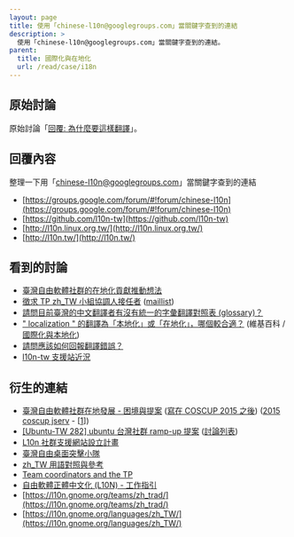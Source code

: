 ```yaml
---
layout: page
title: 使用「chinese-l10n@googlegroups.com」當關鍵字查到的連結
description: >
  使用「chinese-l10n@googlegroups.com」當關鍵字查到的連結。
parent:
  title: 國際化與在地化
  url: /read/case/i18n
---
```


## 原始討論

原始討論「[回覆: 為什麼要這樣翻譯](http://www.ubuntu-tw.org/modules/newbb/viewtopic.php?post_id=352122#forumpost352122)」。


## 回覆內容

整理一下用「[chinese-l10n@googlegroups.com](https://www.google.com.tw/#q=chinese-l10n%40googlegroups.com)」當關鍵字查到的連結


* [https://groups.google.com/forum/#!forum/chinese-l10n](https://groups.google.com/forum/#!forum/chinese-l10n)
* [https://github.com/l10n-tw](https://github.com/l10n-tw)
* [http://l10n.linux.org.tw/](http://l10n.linux.org.tw/)
* [http://l10n.tw/](http://l10n.tw/)


## 看到的討論

* [臺灣自由軟體社群的在地化貢獻推動想法](https://groups.google.com/forum/#!topic/chinese-l10n/b4N6pGiWBk0)
* [徵求 TP zh_TW 小組協調人接任者](https://groups.google.com/forum/#!topic/chinese-l10n/Ml_Y6MEKdRE) ([maillist](http://lists.linux.org.tw/pipermail/zh-l10n/2015-September/date.html#start))
* [請問目前臺灣的中文翻譯者有沒有統一的字彙翻譯對照表 (glossary)？](https://groups.google.com/forum/#!topic/chinese-l10n/5lRMZgRdM_U)
* [" localization " 的翻譯為「本地化」或「在地化」，哪個較合適？](https://groups.google.com/forum/#!topic/chinese-l10n/Z3Rkg6_h5PM) (維基百科 / [國際化與本地化](https://zh.wikipedia.org/zh-tw/國際化與本地化))
* [請問應該如何回報翻譯錯誤？](https://groups.google.com/forum/#!topic/chinese-l10n/qmqqEK4oKAA)
* [l10n-tw 支援站近況](https://groups.google.com/forum/#!topic/chinese-l10n/A1Gp7u5B7dY)

## 衍生的連結

* [臺灣自由軟體社群在地發展 - 困境與提案](https://paper.dropbox.com/doc/--aZ5CDu5idSrgADdDucMOb) ([寫在 COSCUP 2015 之後](http://breezymove.blogspot.tw/2015/08/coscup-2015.html?view=classic&m=1)) ([2015 coscup jserv](https://www.youtube.com/results?search_query=2015+coscup+jserv) - [[1](https://www.youtube.com/watch?v=s8raaFWHd30)])
* [[Ubuntu-TW 282] ubuntu 台灣社群 ramp-up 提案](https://lists.ubuntu.com/archives/ubuntu-tw/2015-May/000283.html) ([討論列表](https://lists.ubuntu.com/archives/ubuntu-tw/2015-May/date.html#283))
* [L10n 社群支援網站設立計畫](https://paper.dropbox.com/doc/L10n--xg6SzV6VJzxgvJwrktBhF)
* [臺灣自由桌面突擊小隊](https://tossug.hackpad.com/UAG94BNbRgS)
* [zh_TW 用語對照與參考](https://docs.google.com/spreadsheet/ccc?key=0ApSlMavoL63kdEgwRzZBd2Fxa1RJLWpOMy1scGZhMHc)
* [Team coordinators and the TP](http://translationproject.org/html/leaders.html)
* [自由軟體正體中文化 (L10N) - 工作指引](https://docs.google.com/document/d/1Zs4CS_ZjN-imnImq4aEsiVYih8zkIkVZTSQim13_kYg/preview?pref=2&pli=1#heading=h.2seun19tplr3)
* [https://l10n.gnome.org/teams/zh_trad/](https://l10n.gnome.org/teams/zh_trad/)
* [https://l10n.gnome.org/languages/zh_TW/](https://l10n.gnome.org/languages/zh_TW/)
